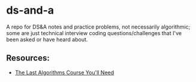 # ds-and-a
A repo for DS&amp;A notes and practice problems, not necessarily algorithmic; some are just technical interview coding questions/challenges that I've been asked or have heard about.

## Resources:
- [The Last Algorithms Course You'll Need](https://frontendmasters.com/courses/algorithms/)
